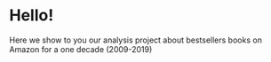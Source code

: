 # Hello!

Here we show to you our analysis project
about bestsellers books on Amazon
for a one decade (2009-2019)

